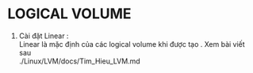 # LOGICAL VOLUME  

1. Cài đặt Linear :  
Linear là mặc định của các logical volume khi được tạo . Xem bài viết sau  
./Linux/LVM/docs/Tim_Hieu_LVM.md

